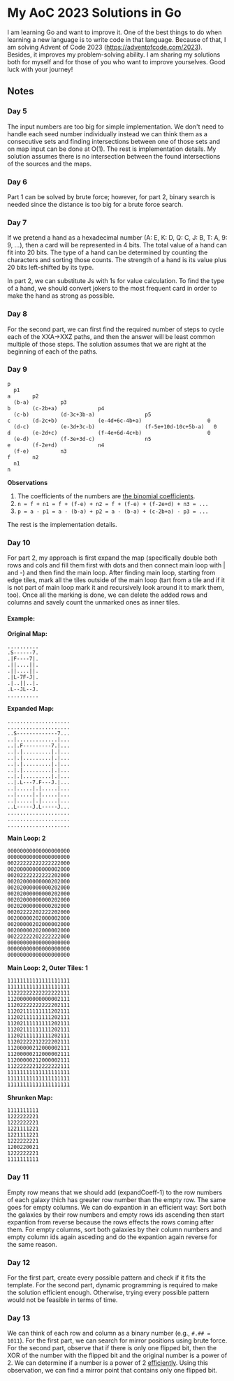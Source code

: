 # My AoC 2023 Solutions in Go
I am learning Go and want to improve it. One of the best things to do when learning a new language is to write code in that language. Because of that, I am solving Advent of Code 2023 (https://adventofcode.com/2023). Besides, it improves my problem-solving ability. I am sharing my solutions both for myself and for those of you who want to improve yourselves. Good luck with your journey!

## Notes

### Day 5
The input numbers are too big for simple implementation. We don't need to handle each seed number individually instead we can think them as a consecutive sets and finding intersections between one of those sets and on map input can be done at O(1). The rest is implementation details. My solution assumes there is no intersection between the found intersections of the sources and the maps.

### Day 6
Part 1 can be solved by brute force; however, for part 2, binary search is needed since the distance is too big for a brute force search.

### Day 7
If we pretend a hand as a hexadecimal number (A: E, K: D, Q: C, J: B, T: A, 9: 9, ...), then a card will be represented in 4 bits. The total value of a hand can fit into 20 bits. The type of a hand can be determined by counting the characters and sorting those counts. The strength of a hand is its value plus 20 bits left-shifted by its type.

In part 2, we can substitute Js with 1s for value calculation. To find the type of a hand, we should convert jokers to the most frequent card in order to make the hand as strong as possible.

### Day 8
For the second part, we can first find the required number of steps to cycle each of the XXA->XXZ paths, and then the answer will be least common multiple of those steps. The solution assumes that we are right at the beginning of each of the paths.

### Day 9
```
p
  p1
a       p2
  (b-a)          p3
b       (c-2b+a)             p4
  (c-b)          (d-3c+3b-a)                p5
c       (d-2c+b)             (e-4d+6c-4b+a)                     0
  (d-c)          (e-3d+3c-b)                (f-5e+10d-10c+5b-a)   0
d       (e-2d+c)             (f-4e+6d-4c+b)                     0
  (e-d)          (f-3e+3d-c)                n5
e       (f-2e+d)             n4
  (f-e)          n3
f       n2
  n1
n
```

**Observations**
1. The coefficients of the numbers are [the binomial coefficients](https://en.m.wikipedia.org/wiki/Binomial_coefficient).
1. `n = f + n1 = f + (f-e) + n2 = f + (f-e) + (f-2e+d) + n3 = ...`
1. `p = a - p1 = a - (b-a) + p2 = a - (b-a) + (c-2b+a) - p3 = ...`

The rest is the implementation details.

### Day 10
For part 2, my approach is first expand the map (specifically double both rows and cols and fill them first with dots and then connect main loop with | and -) and then find the main loop. After finding main loop, starting from edge tiles, mark all the tiles outside of the main loop (tart from a tile and if it is not part of main loop mark it and recursively look around it to mark them, too). Once all the marking is done, we can delete the added rows and columns and savely count the unmarked ones as inner tiles.

#### Example:
**Original Map:**
```
..........
.S------7.
.|F----7|.
.||....||.
.||....||.
.|L-7F-J|.
.|..||..|.
.L--JL--J.
..........

```

**Expanded Map:**
```
....................
....................
..S-------------7...
..|.............|...
..|.F---------7.|...
..|.|.........|.|...
..|.|.........|.|...
..|.|.........|.|...
..|.|.........|.|...
..|.|.........|.|...
..|.L---7.F---J.|...
..|.....|.|.....|...
..|.....|.|.....|...
..|.....|.|.....|...
..L-----J.L-----J...
....................
....................
....................
```

**Main Loop: 2**
```
00000000000000000000
00000000000000000000
00222222222222222000
00200000000000002000
00202222222222202000
00202000000000202000
00202000000000202000
00202000000000202000
00202000000000202000
00202000000000202000
00202222202222202000
00200000202000002000
00200000202000002000
00200000202000002000
00222222202222222000
00000000000000000000
00000000000000000000
00000000000000000000
```

**Main Loop: 2, Outer Tiles: 1**
```
11111111111111111111
11111111111111111111
11222222222222222111
11200000000000002111
11202222222222202111
11202111111111202111
11202111111111202111
11202111111111202111
11202111111111202111
11202111111111202111
11202222212222202111
11200000212000002111
11200000212000002111
11200000212000002111
11222222212222222111
11111111111111111111
11111111111111111111
11111111111111111111
```

**Shrunken Map:**
```
1111111111
1222222221
1222222221
1221111221
1221111221
1222222221
1200220021
1222222221
1111111111
```
### Day 11
Empty row means that we should add (expandCoeff-1) to the row numbers of each galaxy thich has greater row number than the empty row. The same goes for empty columns. We can do expantion in an efficient way: Sort both the galaxies by their row numbers and empty rows ids ascending then start expantion from reverse because the rows effects the rows coming after them. For empty columns, sort both galaxies by their column numbers and empty column ids again asceding and do the expantion again reverse for the same reason.

### Day 12
For the first part, create every possible pattern and check if it fits the template. For the second part, dynamic programming is required to make the solution efficient enough. Otherwise, trying every possible pattern would not be feasible in terms of time.

### Day 13
We can think of each row and column as a binary number (e.g., `#.## = 1011`). For the first part, we can search for mirror positions using brute force. For the second part, observe that if there is only one flipped bit, then the XOR of the number with the flipped bit and the original number is a power of 2. We can determine if a number is a power of 2 [efficiently](https://stackoverflow.com/a/600306/1306183). Using this observation, we can find a mirror point that contains only one flipped bit.
